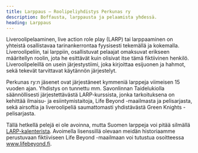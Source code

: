 ```yaml
---
title: Larppaus – Roolipeliyhdistys Perkunas ry
description: Boffausta, larppausta ja pelaamista yhdessä.
heading: Larppaus
---
```

Liveroolipelaaminen, live action role play (LARP) tai larppaaminen on yhteistä osallistavaa tarinankerrontaa fyysisesti tekemällä ja kokemalla. Liveroolipeliin, tai larppiin, osallistuvat pelaajat omaksuvat erikseen määritellyn roolin, jota he esittävät kuin olisivat itse tämä fiktiivinen henkilö. Liveroolipeleillä on usein järjestystiimi, joka kirjoittaa esijuonen ja hahmot‚ sekä tekevät tarvittavat käytännön järjestelyt.

Perkunas ry:n jäsenet ovat järjestäneet kymmeniä larppeja viimeisen 15 vuoden ajan. Yhdistys on tunnettu mm. Savonlinnan Taidelukiolla säännöllisesti järjestettävästä LARP-kurssista, jonka tarkoituksena on kehittää ilmaisu- ja esiintymistaitoja, Life Beyond -maailmasta ja pelisarjasta, sekä airsoftia ja liveroolipeliä saumattomasti yhdistävästä Green Knights -pelisarjasta.

Tällä hetkellä pelejä ei ole avoinna, mutta Suomen larppeja voi pitää silmällä [LARP-kalenterista](http://kalenteri.larp.fi/). Avoimella lisenssillä olevaan meidän historiaamme perustuvaan fiktiiviseen Life Beyond -maailmaan voi tutustua osoitteessa www.lifebeyond.fi.
